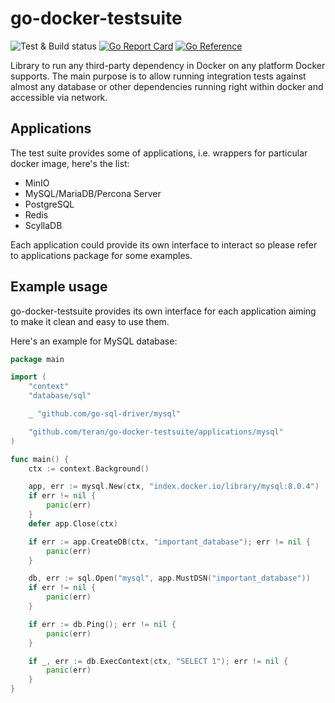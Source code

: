 # go-docker-testsuite

![Test & Build status](https://github.com/teran/go-docker-testsuite/actions/workflows/verify.yml/badge.svg)
[![Go Report Card](https://goreportcard.com/badge/github.com/teran/go-docker-testsuite)](https://goreportcard.com/report/github.com/teran/go-docker-testsuite)
[![Go Reference](https://pkg.go.dev/badge/github.com/teran/go-docker-testsuite.svg)](https://pkg.go.dev/github.com/teran/go-docker-testsuite)

Library to run any third-party dependency in Docker on any platform Docker supports.
The main purpose is to allow running integration tests against almost any
database or other dependencies running right within docker and accessible via
network.

## Applications

The test suite provides some of applications, i.e. wrappers for particular
docker image, here's the list:

* MinIO
* MySQL/MariaDB/Percona Server
* PostgreSQL
* Redis
* ScyllaDB

Each application could provide its own interface to interact so please refer
to applications package for some examples.

## Example usage

go-docker-testsuite provides its own interface for each application aiming to
make it clean and easy to use them.

Here's an example for MySQL database:

```go
package main

import (
    "context"
    "database/sql"

    _ "github.com/go-sql-driver/mysql"

    "github.com/teran/go-docker-testsuite/applications/mysql"
)

func main() {
    ctx := context.Background()

    app, err := mysql.New(ctx, "index.docker.io/library/mysql:8.0.4")
    if err != nil {
        panic(err)
    }
    defer app.Close(ctx)

    if err := app.CreateDB(ctx, "important_database"); err != nil {
        panic(err)
    }

    db, err := sql.Open("mysql", app.MustDSN("important_database"))
    if err != nil {
        panic(err)
    }

    if err := db.Ping(); err != nil {
        panic(err)
    }

    if _, err := db.ExecContext(ctx, "SELECT 1"); err != nil {
        panic(err)
    }
}

```
